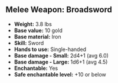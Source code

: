 ## Melee Weapon: Broadsword

- **Weight:** 3.8 lbs
- **Base value:** 10 gold
- **Base material:** Iron
- **Skill:** Sword
- **Hands to use:** Single-handed
- **Base damage - Small:** 2d4+1 (avg 6.0)
- **Base damage - Large:** 1d6+1 (avg 4.5)
- **Enchantable:** Yes
- **Safe enchantable level:** +10 or below
